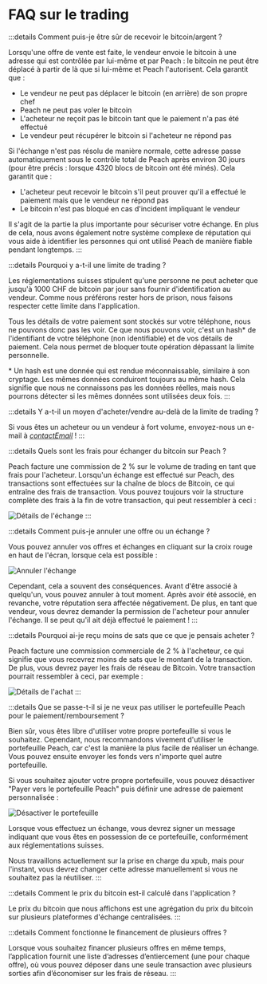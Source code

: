 # FAQ sur le trading

:::details Comment puis-je être sûr de recevoir le bitcoin/argent ?

Lorsqu'une offre de vente est faite, le vendeur envoie le bitcoin à une adresse qui est contrôlée par lui-même et par Peach : le bitcoin ne peut être déplacé à partir de là que si lui-même et Peach l'autorisent. Cela garantit que :

- Le vendeur ne peut pas déplacer le bitcoin (en arrière) de son propre chef
- Peach ne peut pas voler le bitcoin
- L'acheteur ne reçoit pas le bitcoin tant que le paiement n'a pas été effectué
- Le vendeur peut récupérer le bitcoin si l'acheteur ne répond pas

Si l'échange n'est pas résolu de manière normale, cette adresse passe automatiquement sous le contrôle total de Peach après environ 30 jours (pour être précis : lorsque 4320 blocs de bitcoin ont été minés). Cela garantit que :

- L'acheteur peut recevoir le bitcoin s'il peut prouver qu'il a effectué le paiement mais que le vendeur ne répond pas
- Le bitcoin n'est pas bloqué en cas d'incident impliquant le vendeur

Il s'agit de la partie la plus importante pour sécuriser votre échange. En plus de cela, nous avons également notre système complexe de réputation qui vous aide à identifier les personnes qui ont utilisé Peach de manière fiable pendant longtemps.
:::

:::details Pourquoi y a-t-il une limite de trading ?

Les réglementations suisses stipulent qu'une personne ne peut acheter que jusqu'à 1000 CHF de bitcoin par jour sans fournir d'identification au vendeur. Comme nous préférons rester hors de prison, nous faisons respecter cette limite dans l'application.

Tous les détails de votre paiement sont stockés sur votre téléphone, nous ne pouvons donc pas les voir. Ce que nous pouvons voir, c'est un hash\* de l'identifiant de votre téléphone (non identifiable) et de vos détails de paiement. Cela nous permet de bloquer toute opération dépassant la limite personnelle.

\* Un hash est une donnée qui est rendue méconnaissable, similaire à son cryptage. Les mêmes données conduiront toujours au même hash. Cela signifie que nous ne connaissons pas les données réelles, mais nous pourrons détecter si les mêmes données sont utilisées deux fois.
:::

:::details Y a-t-il un moyen d'acheter/vendre au-delà de la limite de trading ?

Si vous êtes un acheteur ou un vendeur à fort volume, envoyez-nous un e-mail à [$contactEmail$](mailto:$contactEmail$) !
:::

:::details Quels sont les frais pour échanger du bitcoin sur Peach ?

Peach facture une commission de 2 % sur le volume de trading en tant que frais pour l'acheteur. Lorsqu'un échange est effectué sur Peach, des transactions sont effectuées sur la chaîne de blocs de Bitcoin, ce qui entraîne des frais de transaction. Vous pouvez toujours voir la structure complète des frais à la fin de votre transaction, qui peut ressembler à ceci :

![Détails de l'échange](/img/faq/trading/TradeBreakdowns.png)
:::

:::details Comment puis-je annuler une offre ou un échange ?

Vous pouvez annuler vos offres et échanges en cliquant sur la croix rouge en haut de l'écran, lorsque cela est possible :

![Annuler l'échange](/img/faq/trading/cancel.png)

Cependant, cela a souvent des conséquences. Avant d'être associé à quelqu'un, vous pouvez annuler à tout moment. Après avoir été associé, en revanche, votre réputation sera affectée négativement. De plus, en tant que vendeur, vous devrez demander la permission de l'acheteur pour annuler l'échange. Il se peut qu'il ait déjà effectué le paiement !
:::

:::details Pourquoi ai-je reçu moins de sats que ce que je pensais acheter ?

Peach facture une commission commerciale de 2 % à l'acheteur, ce qui signifie que vous recevrez moins de sats que le montant de la transaction. De plus, vous devrez payer les frais de réseau de Bitcoin. Votre transaction pourrait ressembler à ceci, par exemple :

![Détails de l'achat](/img/faq/trading/TradeBreakdownBuy.png)
:::

:::details Que se passe-t-il si je ne veux pas utiliser le portefeuille Peach pour le paiement/remboursement ?

Bien sûr, vous êtes libre d'utiliser votre propre portefeuille si vous le souhaitez. Cependant, nous recommandons vivement d'utiliser le portefeuille Peach, car c'est la manière la plus facile de réaliser un échange. Vous pouvez ensuite envoyer les fonds vers n'importe quel autre portefeuille.

Si vous souhaitez ajouter votre propre portefeuille, vous pouvez désactiver "Payer vers le portefeuille Peach" puis définir une adresse de paiement personnalisée :

![Désactiver le portefeuille](/img/faq/trading/disablewallet.png)

Lorsque vous effectuez un échange, vous devrez signer un message indiquant que vous êtes en possession de ce portefeuille, conformément aux réglementations suisses.

Nous travaillons actuellement sur la prise en charge du xpub, mais pour l'instant, vous devrez changer cette adresse manuellement si vous ne souhaitez pas la réutiliser.
:::

:::details Comment le prix du bitcoin est-il calculé dans l'application ?

Le prix du bitcoin que nous affichons est une agrégation du prix du bitcoin sur plusieurs plateformes d'échange centralisées.
:::

:::details Comment fonctionne le financement de plusieurs offres ?

Lorsque vous souhaitez financer plusieurs offres en même temps, l’application fournit une liste d’adresses d’entiercement (une pour chaque offre), où vous pouvez déposer dans une seule transaction avec plusieurs sorties afin d’économiser sur les frais de réseau.
:::
